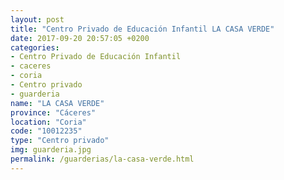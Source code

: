 ```yaml
---
layout: post
title: "Centro Privado de Educación Infantil LA CASA VERDE"
date: 2017-09-20 20:57:05 +0200
categories:
- Centro Privado de Educación Infantil
- caceres
- coria
- Centro privado
- guarderia
name: "LA CASA VERDE"
province: "Cáceres"
location: "Coria"
code: "10012235"
type: "Centro privado"
img: guarderia.jpg
permalink: /guarderias/la-casa-verde.html
---
```

